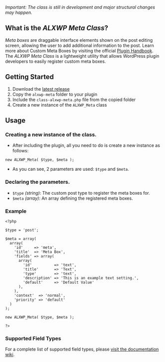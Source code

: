 *Important: The class is still in development and major structural changes may happen.*

## What is the _ALXWP Meta Class_?

_Meta boxes_ are draggable interface elements shown on the post editing screen, allowing the user to add additional information to the post. Learn more about Custom Meta Boxes by visiting the official [Plugin Handbook](https://developer.wordpress.org/plugins/metadata/custom-meta-boxes/). The _ALXWP Meta Class_ is a lightweight utility that allows WordPress plugin developers to easily register custom meta boxes.

## Getting Started
1. Download the [latest release](https://github.com/AlexandruDoda/ALXWP-Meta/releases)
2. Copy the `alxwp-meta` folder to your plugin
3. Include the `class-alxwp-meta.php` file from the copied folder
4. Create a new instance of the `ALXWP_Meta` class

## Usage
### Creating a new instance of the class.
* After including the plugin, all you need to do is create a new instance as follows: 
```
new ALXWP_Meta( $type, $meta );
```
* As you can see, 2 parameters are used: `$type` and `$meta`.

### Declaring the parameters.

* `$type` _(string)_: The custom post type to register the meta boxes for.
* `$meta` _(array)_: An array defining the registered meta boxes.

### Example

```
<?php

$type = 'post';

$meta = array(
  array(
    'id'     => 'meta',
    'title'  => 'Meta Box',
    'fields' => array(
      array(
        'id'          => 'text',
        'title'       => 'Text',
        'type'        => 'text',
        'description' => 'This is an example text setting.',
        'default'     => 'Default Value'
      ),
    ),
    'context'  => 'normal',
    'priority' => 'default'
  )
);

new ALXWP_Meta( $type, $meta ); 

?>
```

### Supported Field Types

For a complete list of supported field types, please [visit the documentation wiki](https://github.com/AlexandruDoda/ALXWP-Meta/wiki).
